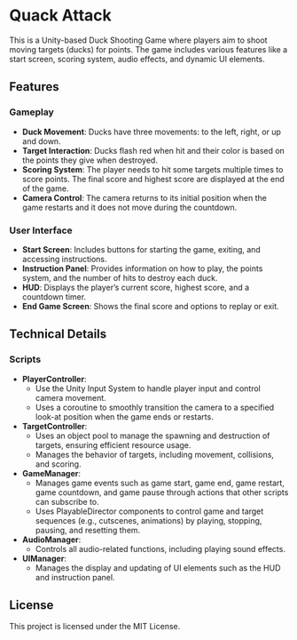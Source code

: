 # Quack Attack

This is a Unity-based Duck Shooting Game where players aim to shoot moving targets (ducks) for points. The game includes various features like a start screen, scoring system, audio effects, and dynamic UI elements.

## Features

### Gameplay
- **Duck Movement**: Ducks have three movements: to the left, right, or up and down.
- **Target Interaction**: Ducks flash red when hit and their color is based on the points they give when destroyed.
- **Scoring System**: The player needs to hit some targets multiple times to score points. The final score and highest score are displayed at the end of the game.
- **Camera Control**: The camera returns to its initial position when the game restarts and it does not move during the countdown.

### User Interface
- **Start Screen**: Includes buttons for starting the game, exiting, and accessing instructions.
- **Instruction Panel**: Provides information on how to play, the points system, and the number of hits to destroy each duck.
- **HUD**: Displays the player’s current score, highest score, and a countdown timer.
- **End Game Screen**: Shows the final score and options to replay or exit.

## Technical Details
### Scripts
- **PlayerController**:
  - Use the Unity Input System to handle player input and control camera movement.
  - Uses a coroutine to smoothly transition the camera to a specified look-at position when the game ends or restarts.
- **TargetController**:
  - Uses an object pool to manage the spawning and destruction of targets, ensuring efficient resource usage.
  - Manages the behavior of targets, including movement, collisions, and scoring.
- **GameManager**:
  - Manages game events such as game start, game end, game restart, game countdown, and game pause through actions that other scripts can subscribe to.
  - Uses PlayableDirector components to control game and target sequences (e.g., cutscenes, animations) by playing, stopping, pausing, and resetting them.
- **AudioManager**:
  - Controls all audio-related functions, including playing sound effects.
- **UIManager**:
  - Manages the display and updating of UI elements such as the HUD and instruction panel.

## License
This project is licensed under the MIT License.
